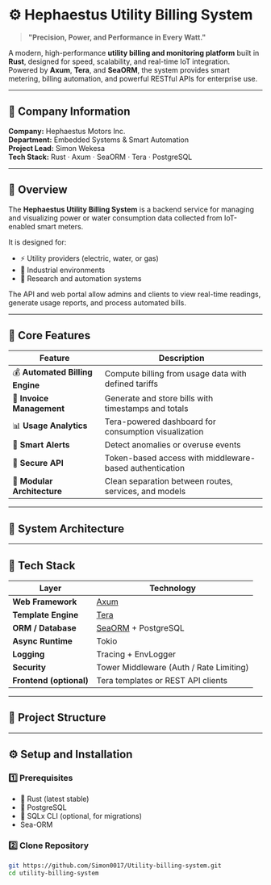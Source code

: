 # ⚙️ Hephaestus Utility Billing System

> **"Precision, Power, and Performance in Every Watt."**

A modern, high-performance **utility billing and monitoring platform** built in **Rust**, designed for speed, scalability, and real-time IoT integration.  
Powered by **Axum**, **Tera**, and **SeaORM**, the system provides smart metering, billing automation, and powerful RESTful APIs for enterprise use.

---

## 🏢 Company Information

**Company:** Hephaestus Motors Inc.  
**Department:** Embedded Systems & Smart Automation  
**Project Lead:** Simon Wekesa  
**Tech Stack:** Rust · Axum · SeaORM · Tera · PostgreSQL  

---

## 🚀 Overview

The **Hephaestus Utility Billing System** is a backend service for managing and visualizing power or water consumption data collected from IoT-enabled smart meters.

It is designed for:
- ⚡ Utility providers (electric, water, or gas)
- 🏢 Industrial environments
- 🧠 Research and automation systems

The API and web portal allow admins and clients to view real-time readings, generate usage reports, and process automated bills.

---

## 🔧 Core Features

| Feature | Description |
|----------|--------------|
| 💰 **Automated Billing Engine** | Compute billing from usage data with defined tariffs |
| 🧾 **Invoice Management** | Generate and store bills with timestamps and totals |
| 📊 **Usage Analytics** | Tera-powered dashboard for consumption visualization |
| 🧠 **Smart Alerts** | Detect anomalies or overuse events |
| 🔐 **Secure API** | Token-based access with middleware-based authentication |
| 🧩 **Modular Architecture** | Clean separation between routes, services, and models |

---

## 🧠 System Architecture


---

## 🦀 Tech Stack

| Layer | Technology |
|-------|-------------|
| **Web Framework** | [Axum](https://docs.rs/axum/latest/axum/) |
| **Template Engine** | [Tera](https://tera.netlify.app/docs/) |
| **ORM / Database** | [SeaORM](https://www.sea-ql.org/SeaORM/) + PostgreSQL |
| **Async Runtime** | Tokio |
| **Logging** | Tracing + EnvLogger |
| **Security** | Tower Middleware (Auth / Rate Limiting) |
| **Frontend (optional)** | Tera templates or REST API clients |

---

## 📂 Project Structure


---

## ⚙️ Setup and Installation

### 1️⃣ Prerequisites
- 🦀 Rust (latest stable)
- 🐘 PostgreSQL
- 🧱 SQLx CLI (optional, for migrations)
- Sea-ORM

### 2️⃣ Clone Repository
```bash
git https://github.com/Simon0017/Utility-billing-system.git
cd utility-billing-system
